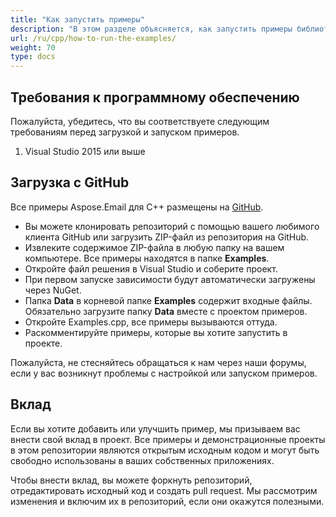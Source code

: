 ```yaml
---
title: "Как запустить примеры"
description: "В этом разделе объясняется, как запустить примеры библиотеки C++ Email Parser с GitHub."
url: /ru/cpp/how-to-run-the-examples/
weight: 70
type: docs
---
```


## **Требования к программному обеспечению**
Пожалуйста, убедитесь, что вы соответствуете следующим требованиям перед загрузкой и запуском примеров.

1. Visual Studio 2015 или выше
## **Загрузка с GitHub**
Все примеры Aspose.Email для C++ размещены на [GitHub](https://github.com/aspose-email/Aspose.Email-for-C/).

- Вы можете клонировать репозиторий с помощью вашего любимого клиента GitHub или загрузить ZIP-файл из репозитория на GitHub.
- Извлеките содержимое ZIP-файла в любую папку на вашем компьютере. Все примеры находятся в папке **Examples**.
- Откройте файл решения в Visual Studio и соберите проект.
- При первом запуске зависимости будут автоматически загружены через NuGet.
- Папка **Data** в корневой папке **Examples** содержит входные файлы. Обязательно загрузите папку **Data** вместе с проектом примеров.
- Откройте Examples.cpp, все примеры вызываются оттуда.
- Раскомментируйте примеры, которые вы хотите запустить в проекте.

Пожалуйста, не стесняйтесь обращаться к нам через наши форумы, если у вас возникнут проблемы с настройкой или запуском примеров.
## **Вклад**
Если вы хотите добавить или улучшить пример, мы призываем вас внести свой вклад в проект. Все примеры и демонстрационные проекты в этом репозитории являются открытым исходным кодом и могут быть свободно использованы в ваших собственных приложениях.

Чтобы внести вклад, вы можете форкнуть репозиторий, отредактировать исходный код и создать pull request. Мы рассмотрим изменения и включим их в репозиторий, если они окажутся полезными.